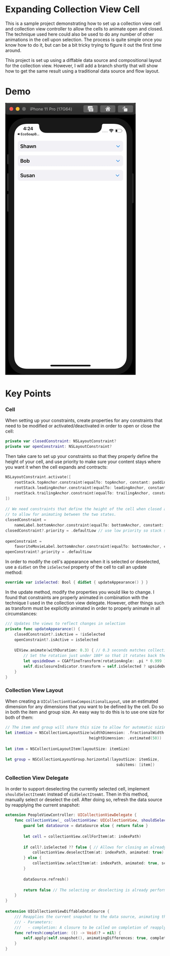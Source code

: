 # Expanding Collection View Cell

This is a sample project demonstrating how to set up a collection view cell and collection view controller to allow the cells to animate open and closed. The technique used here could also be used to do any number of other animations in the cell upon selection. The process is quite simple once you know how to do it, but can be a bit tricky trying to figure it out the first time around.

This project is set up using a diffable data source and compositional layout for the collection view. However, I will add a branch shortly that will show how to get the same result using a traditional data source and flow layout. 

# Demo

![Demo](Demo.gif)

# Key Points

### Cell

When setting up your constraints, create properties for any constraints that need to be modified or activated/deactivated in order to open or close the cell:

``` swift
private var closedConstraint: NSLayoutConstraint?
private var openConstraint: NSLayoutConstraint?
```

Then take care to set up your constraints so that they properly define the height of your cell, and use priority to make sure your content stays where you want it when the cell expands and contracts:

``` swift
NSLayoutConstraint.activate([
    rootStack.topAnchor.constraint(equalTo: topAnchor, constant: padding),
    rootStack.leadingAnchor.constraint(equalTo: leadingAnchor, constant: padding),
    rootStack.trailingAnchor.constraint(equalTo: trailingAnchor, constant: -padding),
])

// We need constraints that define the height of the cell when closed and when open
// to allow for animating between the two states.
closedConstraint =
    nameLabel.bottomAnchor.constraint(equalTo: bottomAnchor, constant: -padding)
closedConstraint?.priority = .defaultLow // use low priority so stack stays pinned to top of cell

openConstraint =
    favoriteMovieLabel.bottomAnchor.constraint(equalTo: bottomAnchor, constant: -padding)
openConstraint?.priority = .defaultLow
```



In order to modify the cell's appearance when it is selected or deselected, use a `didSet` on the `isSelected` property of the cell to call an update method:

``` swift
override var isSelected: Bool { didSet { updateAppearance() } }
```

In the update method, modify the properties you would like to change. I found that constraints are properly animated in combination with the technique I used in the collection view delegate. However, other things such as transform must be explicitly animated in order to properly animate in all circumstances:

``` swift
/// Updates the views to reflect changes in selection
private func updateAppearance() {
    closedConstraint?.isActive = !isSelected
    openConstraint?.isActive = isSelected
    
    UIView.animate(withDuration: 0.3) { // 0.3 seconds matches collection view animation
        // Set the rotation just under 180º so that it rotates back the same way
        let upsideDown = CGAffineTransform(rotationAngle: .pi * 0.999 )
        self.disclosureIndicator.transform = self.isSelected ? upsideDown :.identity
    }
}
```

### Collection View Layout

When creating a `UICollectionViewCompositionalLayout`, use an estimated dimension for any dimensions that you want to be defined by the cell. Do so in both the item and group size. An easy way to do this is to use one size for both of them:

``` swift
// The item and group will share this size to allow for automatic sizing of the cell's height
let itemSize = NSCollectionLayoutSize(widthDimension: .fractionalWidth(1.0),
                                     heightDimension: .estimated(50))

let item = NSCollectionLayoutItem(layoutSize: itemSize)

let group = NSCollectionLayoutGroup.horizontal(layoutSize: itemSize,
                                                 subitems: [item])
```

### Collection View Delegate

In order to support deselecting the currently selected cell, implement `shouldSelectItemAt` instead of `didSelectItemAt`. Then in this method, manually select or deselect the cell. After doing so, refresh the data source by reapplying the current snapshot:

``` swift
extension PeopleViewController: UICollectionViewDelegate {
    func collectionView(_ collectionView: UICollectionView, shouldSelectItemAt indexPath: IndexPath) -> Bool {
        guard let dataSource = dataSource else { return false }

        let cell = collectionView.cellForItem(at: indexPath)

        if cell?.isSelected ?? false { // Allows for closing an already open cell
            collectionView.deselectItem(at: indexPath, animated: true)
        } else {
            collectionView.selectItem(at: indexPath, animated: true, scrollPosition: [])
        }
        
        dataSource.refresh()
        
        return false // The selecting or deselecting is already performed above
    }
}

extension UICollectionViewDiffableDataSource {
    /// Reapplies the current snapshot to the data source, animating the differences.
    /// - Parameters:
    ///   - completion: A closure to be called on completion of reapplying the snapshot.
    func refresh(completion: (() -> Void)? = nil) {
        self.apply(self.snapshot(), animatingDifferences: true, completion: completion)
    }
}
```



